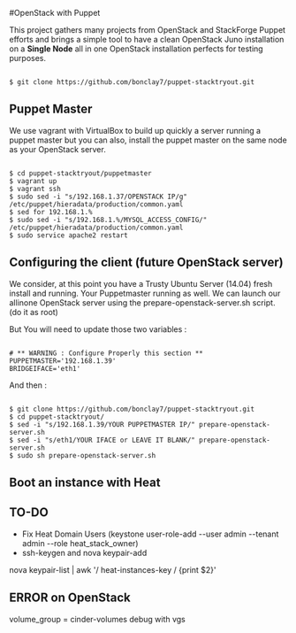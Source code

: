 #OpenStack with Puppet

This project gathers many projects from OpenStack and StackForge Puppet efforts and
brings a simple tool to have a clean OpenStack Juno installation on a <b>Single Node</b>
all in one OpenStack installation perfects for testing purposes.

<pre><code>
$ git clone https://github.com/bonclay7/puppet-stacktryout.git
</code></pre>



## Puppet Master
We use vagrant with VirtualBox to build up quickly a server running a puppet master
but you can also, install the puppet master on the same node as your OpenStack server.

<pre><code>
$ cd puppet-stacktryout/puppetmaster
$ vagrant up
$ vagrant ssh
$ sudo sed -i "s/192.168.1.37/OPENSTACK IP/g" /etc/puppet/hieradata/production/common.yaml
$ sed for 192.168.1.%
$ sudo sed -i "s/192.168.1.%/MYSQL_ACCESS_CONFIG/" /etc/puppet/hieradata/production/common.yaml
$ sudo service apache2 restart
</code></pre>

## Configuring the client (future OpenStack server)

We consider, at this point you have a Trusty Ubuntu Server (14.04) fresh install and running. Your Puppetmaster running as well.
We can launch our allinone OpenStack server using the prepare-openstack-server.sh
script. (do it as root)

But You will need to update those two variables :
<pre><code>
# ** WARNING : Configure Properly this section **
PUPPETMASTER='192.168.1.39'
BRIDGEIFACE='eth1'
</code></pre>

And then :

<pre><code>
$ git clone https://github.com/bonclay7/puppet-stacktryout.git
$ cd puppet-stacktryout/
$ sed -i "s/192.168.1.39/YOUR PUPPETMASTER IP/" prepare-openstack-server.sh
$ sed -i "s/eth1/YOUR IFACE or LEAVE IT BLANK/" prepare-openstack-server.sh
$ sudo sh prepare-openstack-server.sh
</code></pre>

## Boot an instance with Heat


## TO-DO
- Fix Heat Domain Users (keystone user-role-add --user admin --tenant admin --role heat_stack_owner)
- ssh-keygen and nova keypair-add

nova keypair-list | awk '/ heat-instances-key / {print $2}'

## ERROR on OpenStack
volume_group = cinder-volumes
debug with vgs
